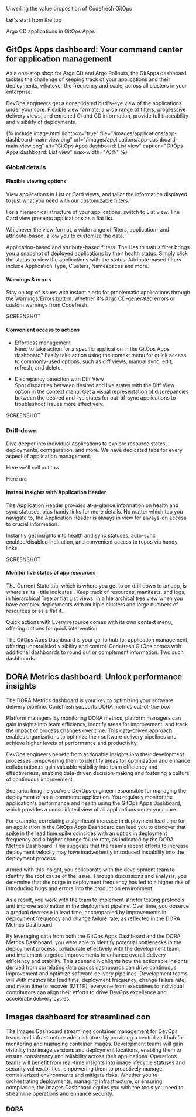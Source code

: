 
Unveiling the value proposition of Codefresh GitOps

Let's start from the top


Argo CD applications in GitOps Apps 


## GitOps Apps dashboard: Your command center for application management

As a one-stop shop for Argo CD and Argo Rollouts, the GitApps dashboard tackles the challenge of keeping track of your applications and their deployments, whatever the frequency and scale, across all clusters in your enterprise. 

DevOps engineers get a consolidated bird's-eye view of the applications under your care.  Flexible view formats, a wide range of filters, progressive delivery views, and enriched CI and CD information, provide full traceability and visibility of deployments. 

{% include
image.html
lightbox="true"
file="/images/applications/app-dashboard-main-view.png"
url="/images/applications/app-dashboard-main-view.png"
alt="GitOps Apps dashboard: List view"
caption="GitOps Apps dashboard: List view"
max-width="70%"
%}



### Global details

#### Flexible viewing options
View applications in List or Card views, and tailor the information displayed to just what you need with our customizable filters. 


For a hierarchical structure of your applications, switch to List view. The Card view presents applications as a flat list. 

Whichever the view format, a wide range of filters, application- and attribute-based, allow you to customize the data.

Application-based and attribute-based filters. 
The Health status filter brings you a snapshot of deployed applications by their health status. Simply click the status to view the applications with the status. 
Attribute-based filters include Application Type, Clusters, Namespaces and more. 

#### Warnings & errors
Stay on top of issues with instant alerts for problematic applications through the Warnings/Errors button. Whether it's Argo CD-generated errors or custom warnings from Codefresh.

SCREENSHOT

#### Convenient access to actions
* Effortless management  
  Need to take action for a specific application in the GitOps Apps dashboard? Easily take action using the context menu for quick access to commonly-used options, such as diff views, manual sync, edit, refresh, and delete.

* Discrepancy detection with Diff View  
  Spot disparities between desired and live states with the Diff View option in the context menu. Get a visual representation of discrepancies between the desired and live states for out-of-sync applications to troubleshoot issues more effectively.

SCREENSHOT

###  Drill-down 
Dive deeper into individual applications to explore resource states, deployments, configuration, and more. We have dedicated tabs for every aspect of application management.

Here we'll call out tow 

Here are 

#### Instant insights with Application Header
The Application Header provides at-a-glance information on health and sync statuses, plus handy links for more details. 
No matter which tab you navigate to, the Application Header is always in view for always-on access to crucial information.  

Instantly get insights into health and sync statuses, auto-sync enabled/disabled indication, and convenient access to repos via handy links.

SCREENSHOT

#### Monitor live states of app resources
The Current State tab, which is where you get to on drill down to an app, is where as its =title indicates .  Keep track of resources, manifests, and logs, in  hierarchical Tree or flat List views.
in a hierarchical tree view when you have complex deployments with multiple clusters and large numbers of resources or as a flat it. 

Quick actions with Every resource comes with its own context menu, offering options for quick intervention. 



The GitOps Apps Dashboard is your go-to hub for application management, offering unparalleled visibility and control. 
Codefresh GitOps comes with additional dashboards to round out or complement information. Two such dashboards 

## DORA Metrics dashboard: Unlock performance insights

The DORA Metrics dashboard is your key to optimizing your software delivery pipeline. Codefresh supports DORA metrics out-of-the-box 

Platform managers
By monitoring DORA metrics, platform managers can gain insights into team efficiency, identify areas for improvement, and track the impact of process changes over time. This data-driven approach enables organizations to optimize their software delivery pipelines and achieve higher levels of performance and productivity.

DevOps engineers benefit from actionable insights into their development processes, empowering them to identify areas for optimization and enhance collaboration.rs
 gain valuable visibility into team efficiency and effectiveness, enabling data-driven decision-making and fostering a culture of continuous improvement. 
 
 Scenario:
Imagine you're a DevOps engineer responsible for managing the deployment of an e-commerce application. You regularly monitor the application's performance and health using the GitOps Apps Dashboard, which provides a consolidated view of all applications under your care.

For example, correlating a significant increase in deployment lead time for an application in the GitOps Apps Dashboard can lead you to discover that spike in the lead time spike coincides with an uptick in deployment frequency and a higher change failure rate, as indicated by the DORA Metrics Dashboard. This suggests that the team's recent efforts to increase deployment velocity may have inadvertently introduced instability into the deployment process.

Armed with this insight, you collaborate with the development team to identify the root cause of the issue. Through discussions and analysis, you determine that the surge in deployment frequency has led to a higher risk of introducing bugs and errors into the production environment.

As a result, you work with the team to implement stricter testing protocols and improve automation in the deployment pipeline. Over time, you observe a gradual decrease in lead time, accompanied by improvements in deployment frequency and change failure rate, as reflected in the DORA Metrics Dashboard.

By leveraging data from both the GitOps Apps Dashboard and the DORA Metrics Dashboard, you were able to identify potential bottlenecks in the deployment process, collaborate effectively with the development team, and implement targeted improvements to enhance overall delivery efficiency and stability. This scenario highlights how the actionable insights derived from correlating data across dashboards can drive continuous improvement and optimize software delivery pipelines.
 Development teams will  With metrics like lead time, deployment frequency, change failure rate, and mean time to recover (MTTR), everyone from executives to individual contributors can align their efforts to drive DevOps excellence and accelerate delivery cycles.

## Images dashboard for streamlined con
The Images Dashboard streamlines container management for DevOps teams and infrastructure administrators by providing a centralized hub for monitoring and managing container images. Development teams will gain visibility into image versions and deployment locations, enabling them to ensure consistency and reliability across their applications. Operations teams will benefit from real-time insights into image lifecycle statuses and security vulnerabilities, empowering them to proactively manage containerized environments and mitigate risks. Whether you're orchestrating deployments, managing infrastructure, or ensuring compliance, the Images Dashboard equips you with the tools you need to streamline operations and enhance security.

### DORA 





